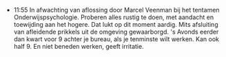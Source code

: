 - 11:55 	In afwachting van aflossing door Marcel Veenman bij het tentamen Onderwijspsychologie. Proberen alles rustig te doen, met aandacht en toewijding aan het hogere. Dat lukt op dit moment aardig. Mits afsluiting van afleidende prikkels uit de omgeving gewaarborgd. 's Avonds eerder dan kwart voor 9 achter je bureau, als je tenminste wilt werken. Kan ook half 9. En niet beneden werken, geeft irritatie.